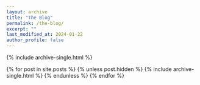 ```yaml
---
layout: archive
title: "The Blog"
permalink: /the-blog/
excerpt: ""
last_modified_at: 2024-01-22
author_profile: false
---
```


{% include archive-single.html %}

{% for post in site.posts %}
  {% unless post.hidden %}
    {% include archive-single.html %}
  {% endunless %}
{% endfor %}